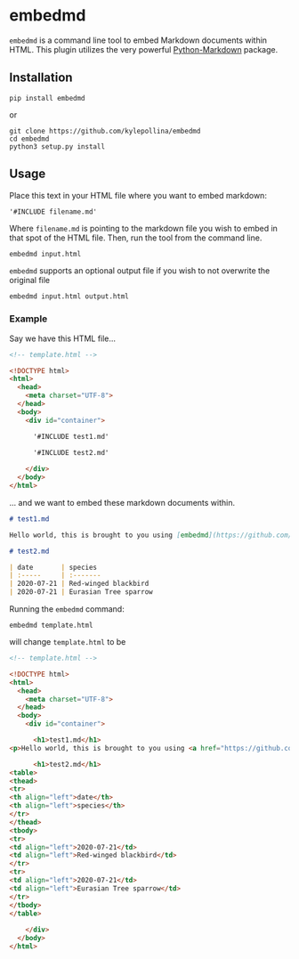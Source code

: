 
# embedmd

`embedmd` is a command line tool to embed Markdown documents within HTML. This plugin utilizes the very powerful [Python-Markdown](https://python-markdown.github.io/) package.

## Installation

```
pip install embedmd
```

or

```
git clone https://github.com/kylepollina/embedmd
cd embedmd
python3 setup.py install
```

## Usage

Place this text in your HTML file where you want to embed markdown:

```html
'#INCLUDE filename.md'
```

Where `filename.md` is pointing to the markdown file you wish to embed in that spot of the HTML file. Then, run the tool from the command line.

```shell
embedmd input.html
```

`embedmd` supports an optional output file if you wish to not overwrite the original file

```shell
embedmd input.html output.html
```

### Example

Say we have this HTML file...

```html
<!-- template.html -->

<!DOCTYPE html>
<html>
  <head>
    <meta charset="UTF-8">
  </head>
  <body>
    <div id="container">

      '#INCLUDE test1.md'

      '#INCLUDE test2.md'
      
    </div>
  </body>
</html>
```

... and we want to embed these markdown documents within.

```markdown
# test1.md

Hello world, this is brought to you using [embedmd](https://github.com/kylepollina/embedmd)
```

```markdown
# test2.md

| date       | species
| :-----     | :------- 
| 2020-07-21 | Red-winged blackbird
| 2020-07-21 | Eurasian Tree sparrow
```

Running the `embedmd` command:

```
embedmd template.html
```

will change `template.html` to be

```html
<!-- template.html -->

<!DOCTYPE html>
<html>
  <head>
    <meta charset="UTF-8">
  </head>
  <body>
    <div id="container">

      <h1>test1.md</h1>
<p>Hello world, this is brought to you using <a href="https://github.com/kylepollina/embedmd">embedmd</a></p>

      <h1>test2.md</h1>
<table>
<thead>
<tr>
<th align="left">date</th>
<th align="left">species</th>
</tr>
</thead>
<tbody>
<tr>
<td align="left">2020-07-21</td>
<td align="left">Red-winged blackbird</td>
</tr>
<tr>
<td align="left">2020-07-21</td>
<td align="left">Eurasian Tree sparrow</td>
</tr>
</tbody>
</table>
      
    </div>
  </body>
</html>
```
